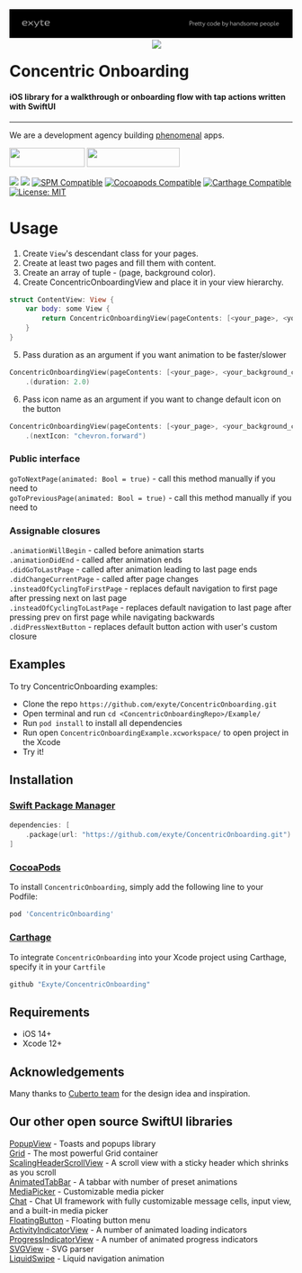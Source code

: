 <img src="https://raw.githubusercontent.com/exyte/media/master/common/header.png">
<img align="right" src="https://raw.githubusercontent.com/exyte/media/master/ConcentricOnboarding/demo.gif" width="250" />

<p><h1 align="left">Concentric Onboarding</h1></p>

<p><h4>iOS library for a walkthrough or onboarding flow with tap actions written with SwiftUI</h4></p>

___

<p> We are a development agency building
  <a href="https://clutch.co/profile/exyte#review-731233?utm_medium=referral&utm_source=github.com&utm_campaign=phenomenal_to_clutch">phenomenal</a> apps.</p>

<a href="https://exyte.com/contacts"><img src="https://i.imgur.com/vGjsQPt.png" width="134" height="34"></a> <a href="https://twitter.com/exyteHQ"><img src="https://i.imgur.com/DngwSn1.png" width="165" height="34"></a>

[![](https://img.shields.io/endpoint?url=https%3A%2F%2Fswiftpackageindex.com%2Fapi%2Fpackages%2Fexyte%2FConcentricOnboarding%2Fbadge%3Ftype%3Dswift-versions)](https://swiftpackageindex.com/exyte/ConcentricOnboarding)
[![](https://img.shields.io/endpoint?url=https%3A%2F%2Fswiftpackageindex.com%2Fapi%2Fpackages%2Fexyte%2FConcentricOnboarding%2Fbadge%3Ftype%3Dplatforms)](https://swiftpackageindex.com/exyte/ConcentricOnboarding)
[![SPM Compatible](https://img.shields.io/badge/SwiftPM-Compatible-brightgreen.svg)](https://swiftpackageindex.com/exyte/ConcentricOnboarding)
[![Cocoapods Compatible](https://img.shields.io/badge/cocoapods-Compatible-brightgreen.svg)](https://cocoapods.org/pods/ConcentricOnboarding)
[![Carthage Compatible](https://img.shields.io/badge/Carthage-compatible-brightgreen.svg?style=flat)](https://github.com/Carthage/Carthage)
[![License: MIT](https://img.shields.io/badge/License-MIT-black.svg)](https://opensource.org/licenses/MIT)

# Usage
1. Create `View`'s descendant class for your pages.
2. Create at least two pages and fill them with content.
3. Create an array of tuple - (page, background color).
4. Create ConcentricOnboardingView and place it in your view hierarchy.
```swift
struct ContentView: View {
    var body: some View {
        return ConcentricOnboardingView(pageContents: [<your_page>, <your_background_color>])
    }
}
```
5. Pass duration as an argument if you want animation to be faster/slower
```swift
ConcentricOnboardingView(pageContents: [<your_page>, <your_background_color>])
	.(duration: 2.0)
```

6. Pass icon name as an argument if you want to change default icon on the button 
```swift
ConcentricOnboardingView(pageContents: [<your_page>, <your_background_color>])
	.(nextIcon: "chevron.forward")
```
  
### Public interface    
`goToNextPage(animated: Bool = true)` - call this method manually if you need to  
`goToPreviousPage(animated: Bool = true)` - call this method manually if you need to  
  
### Assignable closures    

`.animationWillBegin` - called before animation starts  
`.animationDidEnd` - called after animation ends  
`.didGoToLastPage` - called after animation leading to last page ends  
`.didChangeCurrentPage` - called after page changes  
`.insteadOfCyclingToFirstPage` - replaces default navigation to first page after pressing next on last page  
`.insteadOfCyclingToLastPage` - replaces default navigation to last page after pressing prev on first page while navigating backwards  
`.didPressNextButton` - replaces default button action with user's custom closure  
  
## Examples

To try ConcentricOnboarding examples:
- Clone the repo `https://github.com/exyte/ConcentricOnboarding.git`
- Open terminal and run `cd <ConcentricOnboardingRepo>/Example/`
- Run `pod install` to install all dependencies
- Run open `ConcentricOnboardingExample.xcworkspace/` to open project in the Xcode
- Try it!

## Installation

### [Swift Package Manager](https://swift.org/package-manager/)

```swift
dependencies: [
    .package(url: "https://github.com/exyte/ConcentricOnboarding.git")
]
```

### [CocoaPods](http://cocoapods.org)

To install `ConcentricOnboarding`, simply add the following line to your Podfile:

```ruby
pod 'ConcentricOnboarding'
```

### [Carthage](http://github.com/Carthage/Carthage)

To integrate `ConcentricOnboarding` into your Xcode project using Carthage, specify it in your `Cartfile`

```ruby
github "Exyte/ConcentricOnboarding"
```

## Requirements

* iOS 14+
* Xcode 12+

## Acknowledgements

Many thanks to [Cuberto team](https://dribbble.com/shots/6654320-Animated-Onboarding-Screens) for the design idea and inspiration. 

## Our other open source SwiftUI libraries
[PopupView](https://github.com/exyte/PopupView) - Toasts and popups library    
[Grid](https://github.com/exyte/Grid) - The most powerful Grid container    
[ScalingHeaderScrollView](https://github.com/exyte/ScalingHeaderScrollView) - A scroll view with a sticky header which shrinks as you scroll  
[AnimatedTabBar](https://github.com/exyte/AnimatedTabBar) - A tabbar with number of preset animations         
[MediaPicker](https://github.com/exyte/mediapicker) - Customizable media picker     
[Chat](https://github.com/exyte/chat) - Chat UI framework with fully customizable message cells, input view, and a built-in media picker      
[FloatingButton](https://github.com/exyte/FloatingButton) - Floating button menu     
[ActivityIndicatorView](https://github.com/exyte/ActivityIndicatorView) - A number of animated loading indicators     
[ProgressIndicatorView](https://github.com/exyte/ProgressIndicatorView) - A number of animated progress indicators    
[SVGView](https://github.com/exyte/SVGView) - SVG parser    
[LiquidSwipe](https://github.com/exyte/LiquidSwipe) - Liquid navigation animation    

